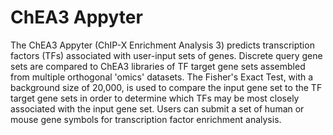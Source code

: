 # ChEA3 Appyter

The ChEA3 Appyter (ChIP-X Enrichment Analysis 3) predicts transcription factors (TFs) associated with user-input sets of genes. Discrete query gene sets are compared to ChEA3 libraries of TF target gene sets assembled from multiple orthogonal 'omics' datasets. The Fisher's Exact Test, with a background size of 20,000, is used to compare the input gene set to the TF target gene sets in order to determine which TFs may be most closely associated with the input gene set. Users can submit a set of human or mouse gene symbols for transcription factor enrichment analysis.



